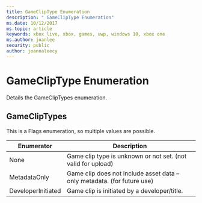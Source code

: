 ```yaml
---
title: GameClipType Enumeration
description: " GameClipType Enumeration"
ms.date: 10/12/2017
ms.topic: article
keywords: xbox live, xbox, games, uwp, windows 10, xbox one
ms.author: joanlee
security: public
author: joannaleecy
---
```


# GameClipType Enumeration
Details the GameClipTypes enumeration. 
<a id="ID4ET"></a>

 
## GameClipTypes
 
This is a Flags enumeration, so multiple values are possible.
 
| <b>Enumerator</b>| <b>Description</b>| 
| --- | --- | 
| None| Game clip type is unknown or not set. (not valid for upload)| 
| MetadataOnly| Game clip does not include asset data – only metadata. (for future use)| 
| DeveloperInitiated| Game clip is initiated by a developer/title.| 
  